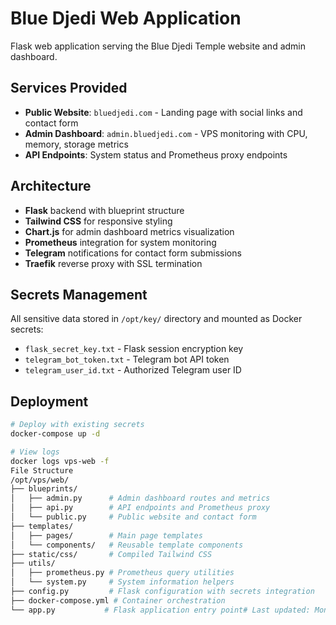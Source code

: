 # Blue Djedi Web Application

Flask web application serving the Blue Djedi Temple website and admin dashboard.

## Services Provided
- **Public Website**: `bluedjedi.com` - Landing page with social links and contact form
- **Admin Dashboard**: `admin.bluedjedi.com` - VPS monitoring with CPU, memory, storage metrics
- **API Endpoints**: System status and Prometheus proxy endpoints

## Architecture
- **Flask** backend with blueprint structure
- **Tailwind CSS** for responsive styling
- **Chart.js** for admin dashboard metrics visualization
- **Prometheus** integration for system monitoring
- **Telegram** notifications for contact form submissions
- **Traefik** reverse proxy with SSL termination

## Secrets Management
All sensitive data stored in `/opt/key/` directory and mounted as Docker secrets:
- `flask_secret_key.txt` - Flask session encryption key
- `telegram_bot_token.txt` - Telegram bot API token
- `telegram_user_id.txt` - Authorized Telegram user ID

## Deployment
```bash
# Deploy with existing secrets
docker-compose up -d

# View logs
docker logs vps-web -f
File Structure
/opt/vps/web/
├── blueprints/
│   ├── admin.py      # Admin dashboard routes and metrics
│   ├── api.py        # API endpoints and Prometheus proxy
│   └── public.py     # Public website and contact form
├── templates/
│   ├── pages/        # Main page templates
│   └── components/   # Reusable template components
├── static/css/       # Compiled Tailwind CSS
├── utils/
│   ├── prometheus.py # Prometheus query utilities
│   └── system.py     # System information helpers
├── config.py         # Flask configuration with secrets integration
├── docker-compose.yml # Container orchestration
└── app.py           # Flask application entry point# Last updated: Mon Sep  1 10:17:57 AM CEST 2025
